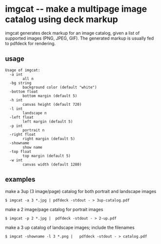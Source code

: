 # imgcat -- make a multipage image catalog using deck markup

imgcat generates deck markup for an image catalog, given a list of supported images (PNG, JPEG, GIF).  The generated markup is usually fed to pdfdeck for rendering.

## usage

```
Usage of imgcat:
  -a int
    	all n
  -bg string
    	background color (default "white")
  -bottom float
    	bottom margin (default 5)
  -h int
    	canvas height (default 720)
  -l int
    	landscape n
  -left float
    	left margin (default 5)
  -p int
    	portrait n
  -right float
    	right margin (default 5)
  -showname
    	show name
  -top float
    	top margin (default 5)
  -w int
    	canvas width (default 1280)
```

## examples

make a 3up (3 image/page) catalog for both portrait and landscape images
```
$ imgcat -a 3 *.jpg | pdfdeck -stdout - > 3up-catalog.pdf 
```

make a 2 image/page catalog for portrait images

```
$ imgcat -p 2 *.jpg |  pdfdeck -stdout - > 2-up.pdf
```

make a 3 up catalog of landscape images; include the filenames

```
$ imgcat -showname -l 3 *.png |   pdfdeck -stdout - > catalog.pdf
```
